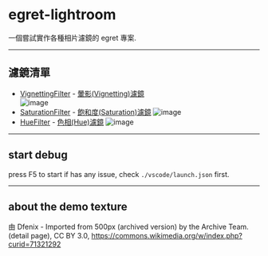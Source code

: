 # egret-lightroom

一個嘗試實作各種相片濾鏡的 egret 專案.

---

## 濾鏡清單
- [VignettingFilter](./src/filters/vignetting/VignettingFilter.ts) - [暈影(Vignetting)濾鏡](https://zh.wikipedia.org/wiki/%E6%9A%88%E5%BD%B1)  
![image](https://user-images.githubusercontent.com/10209536/120627972-c4c02f80-c496-11eb-8ea7-7be5a77443b9.png)
- [SaturationFilter](./src/filters/saturation/SaturationFilter.ts) - [飽和度(Saturation)濾鏡](https://zh.wikipedia.org/wiki/%E8%89%B2%E5%BA%A6_(%E8%89%B2%E5%BD%A9%E5%AD%A6))
![image](https://user-images.githubusercontent.com/10209536/120765377-bb44cf00-c54b-11eb-9c26-bd3c7f102919.png)
- [HueFilter](./src/filters/hue/HueFilter.ts) - [色相(Hue)濾鏡](https://zh.wikipedia.org/wiki/%E8%89%B2%E7%9B%B8)
![image](https://user-images.githubusercontent.com/10209536/120784511-bd645900-c55e-11eb-894a-e1aac6198cdc.png)

---

## start debug
press F5 to start
if has any issue, check `./vscode/launch.json` first.

---

## about the demo texture
由 Dfenix - Imported from 500px (archived version) by the Archive Team. (detail page), CC BY 3.0, https://commons.wikimedia.org/w/index.php?curid=71321292
